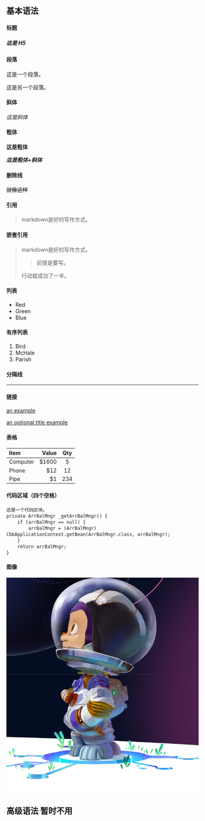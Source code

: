 ## 基本语法
#### 标题
##### 这是 H5 #####

#### 段落
这是一个段落。

这是另一个段落。

#### 斜体
*这是斜体*

#### 粗体
**这是粗体**

***这是粗体+斜体***

#### 删除线
~~就像这样~~

#### 引用
> markdown是好的写作方式。

#### 嵌套引用
> markdown是好的写作方式。
>
> > 前提是要写。
>
> 行动就成功了一半。
#### 列表
* Red
* Green
* Blue
#### 有序列表
1. Bird
2. McHale
3. Parish


#### 分隔线

---------------------------------------

#### 链接
[an example](http://baidu.com/)

[an optional title example](http://google.com/ "Optional Title")

#### 表格
| Item     | Value | Qty   |
| :------- | ----: | :---: |
| Computer | $1600 |  5    |
| Phone    | $12   |  12   |
| Pipe     | $1    |  234  |

#### 代码区域（四个空格）
    这是一个代码区块。
    private ArrBalMngr _getArrBalMngr() {
        if (arrBalMngr == null) {
            arrBalMngr = (ArrBalMngr) CbbApplicationContext.getBean(ArrBalMngr.class, arrBalMngr);
        }
        return arrBalMngr;
    }

#### 图像
![Alt optional title img](./icon.png "征途是星辰大海")

## 高级语法 暂时不用